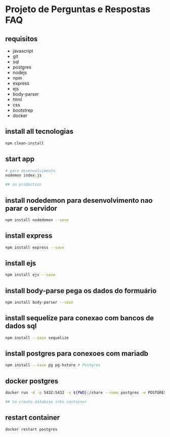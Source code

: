 # Projeto de Perguntas e Respostas FAQ

## requisitos

* javascript
* git
* sql
* postgres
* nodejs
* npm
* express
* ejs
* body-parser
* html
* css
* bootstrep
* docker

## install all tecnologias

```bash
npm clean-install
```

## start app

```bash
# para desenvolvimento
nodemon index.js

## in production
```

## install nodedemon para desenvolvimento nao parar o servidor

```bash
npm install nodedemon --save
```

## install express

```bash
npm install express --save
```

## install ejs

```bash
npm install ejs --save
```

## install body-parse pega os dados do formuário

```bash
npm install body-parser --save
```

## install sequelize para conexao com bancos de dados sql

```bash
npm install --save sequelize
```

## install postgres para conexoes com mariadb

```bash
npm install --save pg pg-hstore # Postgres
```

## docker postgres

```bash
docker run -d -p 5432:5432 -v ${PWD}:/share --name postgres -e POSTGRES_PASSWORD=postgres

## to create database into container

```

## restart container

```bash
docker restart postgres
```

